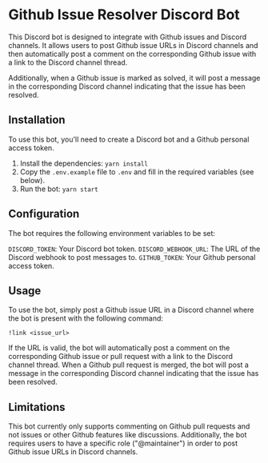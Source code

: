 # Github Issue Resolver Discord Bot

This Discord bot is designed to integrate with Github issues and Discord channels. It allows users to post Github issue URLs in Discord channels and then automatically post a comment on the corresponding Github issue with a link to the Discord channel thread. 

Additionally, when a Github issue is marked as solved, it will post a message in the corresponding Discord channel indicating that the issue has been resolved.

## Installation

To use this bot, you'll need to create a Discord bot and a Github personal access token.

1. Install the dependencies: `yarn install`
2. Copy the `.env.example` file to `.env` and fill in the required variables (see below).
3. Run the bot: `yarn start`

## Configuration

The bot requires the following environment variables to be set:

`DISCORD_TOKEN`: Your Discord bot token.
`DISCORD_WEBHOOK_URL`: The URL of the Discord webhook to post messages to.
`GITHUB_TOKEN`: Your Github personal access token.

## Usage

To use the bot, simply post a Github issue URL in a Discord channel where the bot is present with the following command:

```
!link <issue_url>
```

If the URL is valid, the bot will automatically post a comment on the corresponding Github issue or pull request with a link to the Discord channel thread. When a Github pull request is merged, the bot will post a message in the corresponding Discord channel indicating that the issue has been resolved.

## Limitations

This bot currently only supports commenting on Github pull requests and not issues or other Github features like discussions. Additionally, the bot requires users to have a specific role ("@maintainer") in order to post Github issue URLs in Discord channels.